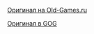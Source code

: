 [Оригинал на Old-Games.ru](https://www.old-games.ru/game/43.html)

[Оригинал в GOG](https://www.gog.com/game/little_big_adventure)